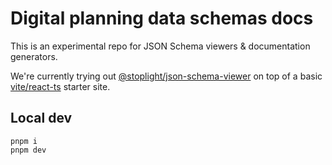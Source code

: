 # Digital planning data schemas docs

This is an experimental repo for JSON Schema viewers & documentation generators.

We're currently trying out [@stoplight/json-schema-viewer](https://github.com/stoplightio/json-schema-viewer) on top of a basic [vite/react-ts](https://vitejs.dev/guide/#scaffolding-your-first-vite-project) starter site.

## Local dev

```
pnpm i
pnpm dev
```
